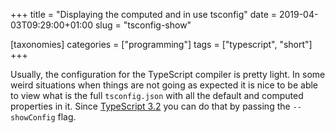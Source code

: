 +++
title = "Displaying the computed and in use tsconfig"
date = 2019-04-03T09:29:00+01:00
slug = "tsconfig-show"

[taxonomies]
categories = ["programming"]
tags = ["typescript", "short"]
+++

Usually, the configuration for the TypeScript compiler is pretty light. In some weird situations when things are not going as expected it is nice to be able to view what is the full `tsconfig.json` with all the default and computed properties in it. Since [TypeScript 3.2](https://www.typescriptlang.org/docs/handbook/release-notes/typescript-3-2.html#the-new---showconfig-flag) you can
do that by passing the `--showConfig` flag.